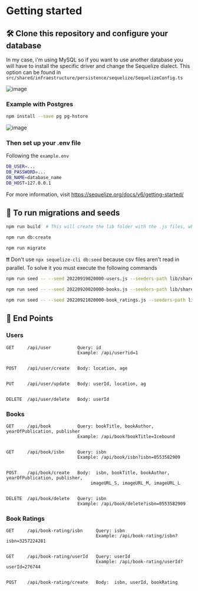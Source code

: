 # Getting started 

## 🛠 Clone this repository and configure your database

In my case, i'm using MySQL so if you want to use another database you will have to install the specific driver and change the Sequelize dialect. 
This option can be found in ```src/shared/infraestructure/persistence/sequelize/SequelizeConfig.ts```

![image](https://user-images.githubusercontent.com/82684580/191640637-c22574ad-5e27-4ac5-84a0-d1fffb78e930.png)
### Example with Postgres
```sh
npm install --save pg pg-hstore
```
![image](https://user-images.githubusercontent.com/82684580/191640775-01da6737-75e6-4baa-a179-31045a977f91.png)

### Then set up your .env file
Following the `example.env`
```sh
DB_USER=... 
DB_PASSWORD=... 
DB_NAME=database_name 
DB_HOST=127.0.0.1
```
For more information, visit https://sequelize.org/docs/v6/getting-started/

## 🚀 To run migrations and seeds
```sh
npm run build  # This will create the lib folder with the .js files, where Sequelize entries are located
```
```sh
npm run db:create
```
```sh
npm run migrate
```
❗❗ Don't use ```npx sequelize-cli db:seed``` because csv files aren't read in parallel. To solve it you must execute the following commands
```sh
npm run seed -- --seed 20220919020000-users.js --seeders-path lib/shared/infraestructure/persistence/sequelize/seeds
```
```sh
npm run seed -- --seed 20220920020000-books.js --seeders-path lib/shared/infraestructure/persistence/sequelize/seeds
```
```sh
npm run seed -- --seed 20220921020000-book_ratings.js --seeders-path lib/shared/infraestructure/persistence/sequelize/seeds
```

## 📌 End Points
### Users

~~~ 
GET     /api/user          Query: id         
                           Example: /api/user?id=1
                           
                           
POST    /api/user/create   Body: location, age 


PUT     /api/user/update   Body: userId, location, ag


DELETE  /api/user/delete   Body: userId
~~~ 

### Books
~~~ 
GET     /api/book          Query: bookTitle, bookAuthor, yearOfPublication, publisher
                           Example: /api/book?bookTitle=Icebound
                           

GET     /api/book/isbn     Query: isbn
                           Example: /api/book/isbn?isbn=0553582909
                           
                                
POST    /api/book/create   Body:  isbn, bookTitle, bookAuthor, yearOfPublication, publisher,  
                                imageURL_S, imageURL_M, imageURL_L
                                

DELETE  /api/book/delete   Query: isbn
                           Example: /api/book/delete?isbn=0553582909
~~~ 

### Book Ratings
~~~ 
GET     /api/book-rating/isbn     Query: isbn
                                  Example: /api/book-rating/isbn?isbn=3257224281
                                  

GET     /api/book-rating/userId   Query: userId
                                  Example: /api/book-rating/userId?userId=276744
                                  

POST    /api/book-rating/create   Body:  isbn, userId, bookRating
~~~ 







